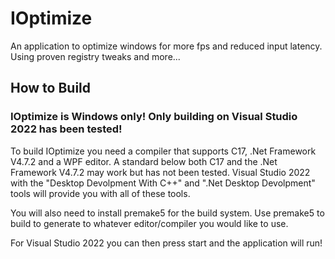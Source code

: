 # IOptimize
An application to optimize windows for more fps and reduced input latency. Using proven registry tweaks and more...

## How to Build 

### **IOptimize is Windows only! Only building on Visual Studio 2022 has been tested!**

To build IOptimize you need a compiler that supports C17, .Net Framework V4.7.2 and a WPF editor. A standard below both C17 and the .Net Framework V4.7.2 may work but has not been tested. Visual Studio 2022 with the "Desktop Devolpment With C++" and ".Net Desktop Devolpment" tools will provide you with all of these tools.

You will also need to install premake5 for the build system. Use premake5 to build to generate to whatever editor/compiler you would like to use. 

For Visual Studio 2022 you can then press start and the application will run!
